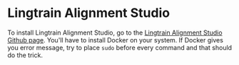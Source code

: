 # Lingtrain Alignment Studio

To install Lingtrain Alignment Studio, go to the [Lingtrain Alignment Studio Github page](https://github.com/averkij/a-studio). You'll have to install Docker on your system. If Docker gives you error message, try to place <code>sudo</code> before every command and that should do the trick.
